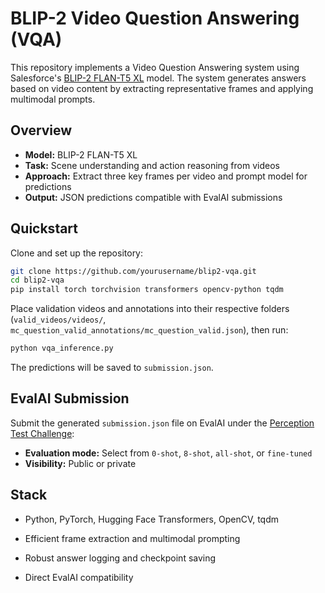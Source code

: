 
# BLIP-2 Video Question Answering (VQA)

This repository implements a Video Question Answering system using Salesforce's [BLIP-2 FLAN-T5 XL](https://huggingface.co/Salesforce/blip2-flan-t5-xl) model. The system generates answers based on video content by extracting representative frames and applying multimodal prompts.

## Overview

- **Model:** BLIP-2 FLAN-T5 XL  
- **Task:** Scene understanding and action reasoning from videos  
- **Approach:** Extract three key frames per video and prompt model for predictions  
- **Output:** JSON predictions compatible with EvalAI submissions

## Quickstart

Clone and set up the repository:

```bash
git clone https://github.com/yourusername/blip2-vqa.git
cd blip2-vqa
pip install torch torchvision transformers opencv-python tqdm
````

Place validation videos and annotations into their respective folders (`valid_videos/videos/`, `mc_question_valid_annotations/mc_question_valid.json`), then run:

```bash
python vqa_inference.py
```

The predictions will be saved to `submission.json`.

## EvalAI Submission

Submit the generated `submission.json` file on EvalAI under the [Perception Test Challenge](https://eval.ai/web/challenges/challenge-page/2091):

* **Evaluation mode:** Select from `0-shot`, `8-shot`, `all-shot`, or `fine-tuned`
* **Visibility:** Public or private

## Stack

* Python, PyTorch, Hugging Face Transformers, OpenCV, tqdm

* Efficient frame extraction and multimodal prompting
* Robust answer logging and checkpoint saving
* Direct EvalAI compatibility


